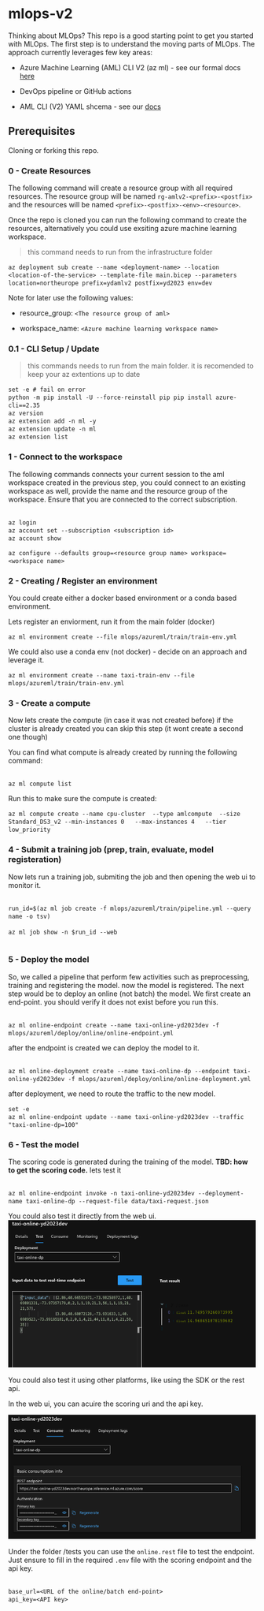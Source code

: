 # mlops-v2

Thinking about MLOps? This repo is a good starting point to get you started with MLOps. The first step is to understand the moving parts of MLOps.
The approach currently leverages few key areas:

- Azure Machine Learning (AML) CLI V2 (az ml) - see our formal docs [here](https://learn.microsoft.com/en-us/azure/machine-learning/how-to-configure-cli?tabs=public)

- DevOps pipeline or GitHub actions

- AML CLI (V2) YAML shcema - see our [docs](https://learn.microsoft.com/en-us/azure/machine-learning/reference-yaml-overview)


## Prerequisites

Cloning or forking this repo.

### 0 - Create Resources


The following command will create a resource group with all required resources. The resource group will be named `rg-amlv2-<prefix>-<postfix>` and the resources will be named `<prefix>-<postfix>-<env>-<resource>`.

Once the repo is cloned you can run the following command to create the resources, alternatively you could use exsiting azure machine learning workspace. 


> this command needs to run from the infrastructure folder

```azurecli
az deployment sub create --name <deployment-name> --location <location-of-the-service> --template-file main.bicep --parameters location=northeurope prefix=ydamlv2 postfix=yd2023 env=dev
```

Note for later use the following values:

- resource_group: `<The resource group of aml>`

- workspace_name: `<Azure machine learning workspace name>`

### 0.1 - CLI Setup / Update

> this commands needs to run from the main folder. it is recomended to keep your az extentions up to date 

```azurecli
set -e # fail on error
python -m pip install -U --force-reinstall pip pip install azure-cli==2.35
az version
az extension add -n ml -y
az extension update -n ml
az extension list

```

### 1 - Connect to the workspace

The following commands connects your current session to the aml workspace created in the previous step, you could connect to an existing workspace as well, provide the name and the resource group of the workspace. Ensure that you are connected to the correct subscription. 

```azurecli

az login
az account set --subscription <subscription id>
az account show
```

```azurecli
az configure --defaults group=<resource group name> workspace=<workspace name>
```

### 2 - Creating / Register an environment

You could create either a docker based environment or a conda based environment.

Lets register an enviorment, run it from the main folder (docker)

```azurecli
az ml environment create --file mlops/azureml/train/train-env.yml

```

We could also use a conda env (not docker) - decide on an approach and leverage it.

```azurecli
az ml environment create --name taxi-train-env --file mlops/azureml/train/train-env.yml
```

### 3 - Create a compute

Now lets create the compute (in case it was not created before) if the cluster is already created you can skip this step (it wont create a second one though)

You can find what compute is already created by running the following command:

```azurecli

az ml compute list
```

Run this to make sure the compute is created:

```azurecli
az ml compute create --name cpu-cluster  --type amlcompute  --size Standard_DS3_v2 --min-instances 0   --max-instances 4   --tier low_priority

```

### 4 - Submit a training job (prep, train, evaluate, model registeration)

Now lets run a training job, submiting the job and then opening the web ui to monitor it.


```azurecli

run_id=$(az ml job create -f mlops/azureml/train/pipeline.yml --query name -o tsv)

az ml job show -n $run_id --web


```
### 5 - Deploy the model

So, we called a pipeline that perform few activities such as preprocessing, training and registering the model. now the model is registered. The next step would be to deploy an online (not batch) the model. We first create an end-point. you should verify it does not exist before you run this.

```azurecli

az ml online-endpoint create --name taxi-online-yd2023dev -f mlops/azureml/deploy/online/online-endpoint.yml

```

after the endpoint is created we can deploy the model to it. 

```azurecli

az ml online-deployment create --name taxi-online-dp --endpoint taxi-online-yd2023dev -f mlops/azureml/deploy/online/online-deployment.yml

```

after deployment, we need to route the traffic to the new model. 

```azurecli
set -e
az ml online-endpoint update --name taxi-online-yd2023dev --traffic "taxi-online-dp=100"
```

### 6 - Test the model

The scoring code is generated during the training of the model. __TBD: how to get the scoring code.__
lets test it

```cli

az ml online-endpoint invoke -n taxi-online-yd2023dev --deployment-name taxi-online-dp --request-file data/taxi-request.json
```

You could also test it directly from the web ui. 
![web-ui-test](images/2023-03-22-09-20-32.png)

You could also test it using other platforms, like using the SDK or the rest api. 

In the  web ui, you can acuire the scoring uri and the api key.

![consume](images/2023-03-22-09-23-53.png)

Under the folder /tests you can use the `online.rest` file to test the endpoint. Just ensure to fill in the required `.env` file with the scoring endpoint and the api key. 

```env

base_url=<URL of the online/batch end-point>
api_key=<API key>

```

